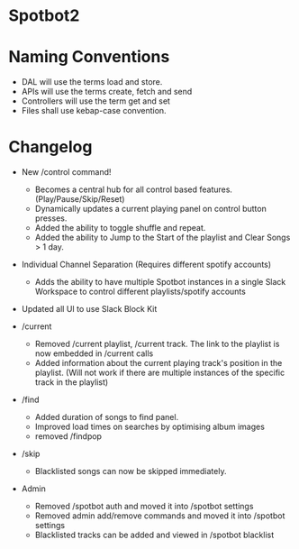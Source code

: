 # Spotbot2

# Naming Conventions
- DAL will use the terms load and store.
- APIs will use the terms create, fetch and send
- Controllers will use the term get and set
- Files shall use kebap-case convention.

# Changelog
- New /control command!
  - Becomes a central hub for all control based features. (Play/Pause/Skip/Reset)
  - Dynamically updates a current playing panel on control button presses.
  - Added the ability to toggle shuffle and repeat.
  - Added the ability to Jump to the Start of the playlist and Clear Songs > 1 day.

- Individual Channel Separation (Requires different spotify accounts)
  - Adds the ability to have multiple Spotbot instances in a single Slack Workspace to control different playlists/spotify accounts

- Updated all UI to use Slack Block Kit

- /current
  - Removed /current playlist, /current track. The link to the playlist is now embedded in /current calls
  - Added information about the current playing track's position in the playlist. (Will not work if there are multiple instances of the specific track in the playlist)

- /find
  - Added duration of songs to find panel.
  - Improved load times on searches by optimising album images
  - removed /findpop

- /skip
  - Blacklisted songs can now be skipped immediately.

- Admin
  - Removed /spotbot auth and moved it into /spotbot settings
  - Removed admin add/remove commands and moved it into /spotbot settings
  - Blacklisted tracks can be added and viewed in /spotbot blacklist


